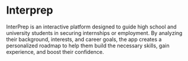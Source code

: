 # Interprep
InterPrep is an interactive platform designed to guide high school and university students in securing internships or employment. By analyzing their background, interests, and career goals, the app creates a personalized roadmap to help them build the necessary skills, gain experience, and boost their confidence.
